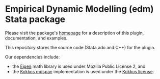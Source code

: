 # Empirical Dynamic Modelling (edm) Stata package

Please visit the package's [homepage](https://jinjingli.github.io/edm/) for a description of this plugin, documentation, and examples.

This repository stores the source code (Stata ado and C++) for the plugin.

Our dependencies include:

- the [Eigen](https://eigen.tuxfamily.org/index.php?title=Main_Page) math library is used under Mozilla Public License 2, and
- the [Kokkos mdspan](https://github.com/kokkos/mdspan) implementation is used under the [Kokkos license](https://raw.githubusercontent.com/kokkos/mdspan/stable/LICENSE).
